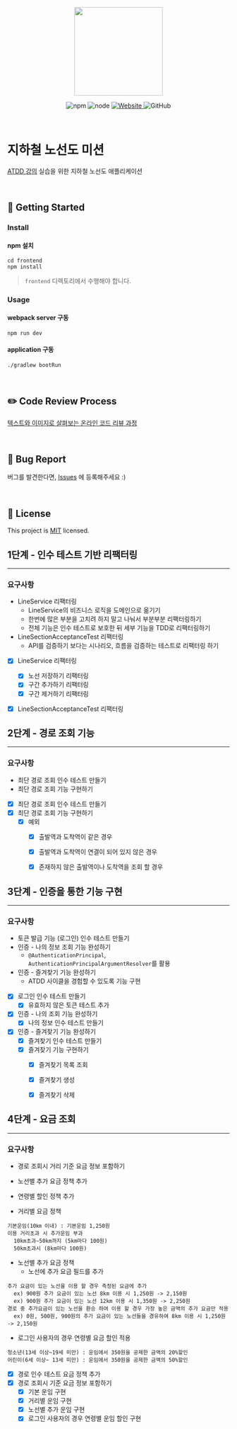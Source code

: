 <p align="center">
    <img width="200px;" src="https://raw.githubusercontent.com/woowacourse/atdd-subway-admin-frontend/master/images/main_logo.png"/>
</p>
<p align="center">
  <img alt="npm" src="https://img.shields.io/badge/npm-6.14.15-blue">
  <img alt="node" src="https://img.shields.io/badge/node-14.18.2-blue">
  <a href="https://edu.nextstep.camp/c/R89PYi5H" alt="nextstep atdd">
    <img alt="Website" src="https://img.shields.io/website?url=https%3A%2F%2Fedu.nextstep.camp%2Fc%2FR89PYi5H">
  </a>
  <img alt="GitHub" src="https://img.shields.io/github/license/next-step/atdd-subway-admin">
</p>

<br>

# 지하철 노선도 미션
[ATDD 강의](https://edu.nextstep.camp/c/R89PYi5H) 실습을 위한 지하철 노선도 애플리케이션

<br>

## 🚀 Getting Started

### Install
#### npm 설치
```
cd frontend
npm install
```
> `frontend` 디렉토리에서 수행해야 합니다.

### Usage
#### webpack server 구동
```
npm run dev
```
#### application 구동
```
./gradlew bootRun
```
<br>

## ✏️ Code Review Process
[텍스트와 이미지로 살펴보는 온라인 코드 리뷰 과정](https://github.com/next-step/nextstep-docs/tree/master/codereview)

<br>

## 🐞 Bug Report

버그를 발견한다면, [Issues](https://github.com/next-step/atdd-subway-service/issues) 에 등록해주세요 :)

<br>

## 📝 License

This project is [MIT](https://github.com/next-step/atdd-subway-service/blob/master/LICENSE.md) licensed.

## 1단계 - 인수 테스트 기반 리팩터링

---

### 요구사항
- LineService 리팩터링
  - LineService의 비즈니스 로직을 도메인으로 옮기기
  - 한번에 많은 부분을 고치려 하지 말고 나눠서 부분부분 리팩터링하기
  - 전체 기능은 인수 테스트로 보호한 뒤 세부 기능을 TDD로 리팩터링하기
- LineSectionAcceptanceTest 리팩터링
  - API를 검증하기 보다는 시나리오, 흐름을 검증하는 테스트로 리팩터링 하기

- [x] LineService 리팩터링
  - [x] 노선 저장하기 리팩터링
  - [x] 구간 추가하기 리팩터링
  - [x] 구간 제거하기 리팩터링
- [x] LineSectionAcceptanceTest 리팩터링


## 2단계 - 경로 조회 기능

---

### 요구사항
- 최단 경로 조회 인수 테스트 만들기
- 최단 경로 조회 기능 구현하기

- [x] 최단 경로 조회 인수 테스트 만들기
- [x] 최단 경로 조회 기능 구현하기
  - [x] 예외
    - [x] 출발역과 도착역이 같은 경우
    - [x] 출발역과 도착역이 연결이 되어 있지 않은 경우
    - [x] 존재하지 않은 출발역이나 도착역을 조회 할 경우


## 3단계 - 인증을 통한 기능 구현

---

### 요구사항
- 토큰 발급 기능 (로그인) 인수 테스트 만들기
- 인증 - 나의 정보 조회 기능 완성하기
  - `@AuthenticationPrincipal`, `AuthenticationPrincipalArgumentResolver`를 활용
- 인증 - 즐겨찾기 기능 완성하기
  - ATDD 사이클을 경험할 수 있도록 기능 구현

- [x] 로그인 인수 테스트 만들기
  - [x] 유효하지 않은 토큰 테스트 추가 
- [x] 인증 - 나의 조회 기능 완성하기
  - [x] 나의 정보 인수 테스트 만들기
- [x] 인증 - 즐겨찾기 기능 완성하기
  - [x] 즐겨찾기 인수 테스트 만들기
  - [x] 즐겨찾기 기능 구현하기
    - [x] 즐겨찾기 목록 조회
    - [x] 즐겨찾기 생성
    - [x] 즐겨찾기 삭제

  
## 4단계 - 요금 조회

---

### 요구사항
- 경로 조회시 거리 기준 요금 정보 포함하기
- 노선별 추가 요금 정책 추가
- 연령별 할인 정책 추가


- 거리별 요금 정책
```text
기본운임(10㎞ 이내) : 기본운임 1,250원
이용 거리초과 시 추가운임 부과
  10km초과∼50km까지 (5km마다 100원)
  50km초과시 (8km마다 100원)
```

- 노선별 추가 요금 정책
  - 노선에 추가 요금 필드를 추가
```text
추가 요금이 있는 노선을 이용 할 경우 측정된 요금에 추가
  ex) 900원 추가 요금이 있는 노선 8km 이용 시 1,250원 -> 2,150원
  ex) 900원 추가 요금이 있는 노선 12km 이용 시 1,350원 -> 2,250원
경로 중 추가요금이 있는 노선을 환승 하여 이용 할 경우 가장 높은 금액의 추가 요금만 적용
  ex) 0원, 500원, 900원의 추가 요금이 있는 노선들을 경유하여 8km 이용 시 1,250원 -> 2,150원
```

- 로그인 사용자의 경우 연령별 요금 할인 적용
```text
청소년(13세 이상~19세 미만) : 운임에서 350원을 공제한 금액의 20%할인
어린이(6세 이상~ 13세 미만) : 운임에서 350원을 공제한 금액의 50%할인
```


- [x] 경로 인수 테스트 요금 정책 추가
- [x] 경로 조회시 기준 요금 정보 포함하기
  - [x] 기본 운임 구현
  - [x] 거리별 운임 구현
  - [x] 노선별 추가 운임 구현
  - [x] 로그인 사용자의 경우 연령별 운임 할인 구현
